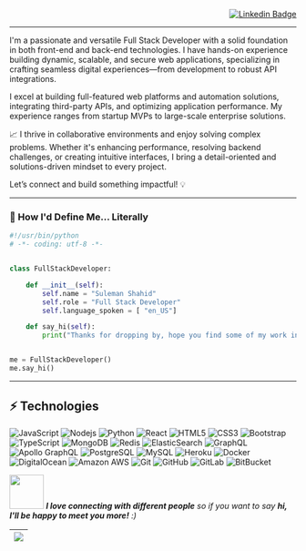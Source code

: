 <div align="right">
  
  [![Linkedin Badge](https://img.shields.io/badge/-anirudhemmadi-blue?style=flat-square&logo=Linkedin&logoColor=white&link=www.linkedin.com/in/suleman-shahid)](www.linkedin.com/in/suleman-shahid)
</div>

<hr>

<p>
I'm a passionate and versatile Full Stack Developer with a solid foundation in both front-end and back-end technologies. I have hands-on experience building dynamic, scalable, and secure web applications, specializing in crafting seamless digital experiences—from development to robust API integrations.

I excel at building full-featured web platforms and automation solutions, integrating third-party APIs, and optimizing application performance. My experience ranges from startup MVPs to large-scale enterprise solutions.

📈 I thrive in collaborative environments and enjoy solving complex problems. Whether it's enhancing performance, resolving backend challenges, or creating intuitive interfaces, I bring a detail-oriented and solutions-driven mindset to every project.

Let’s connect and build something impactful! 💡
</p>

<hr>

### 📘 How I'd Define Me... Literally
```python
#!/usr/bin/python
# -*- coding: utf-8 -*-


class FullStackDeveloper:

    def __init__(self):
        self.name = "Suleman Shahid"
        self.role = "Full Stack Developer"
        self.language_spoken = [ "en_US"]

    def say_hi(self):
        print("Thanks for dropping by, hope you find some of my work interesting.")


me = FullStackDeveloper()
me.say_hi()
```

<hr>

## ⚡ Technologies

![JavaScript](https://img.shields.io/badge/-JavaScript-black?style=flat-square&logo=javascript)
![Nodejs](https://img.shields.io/badge/-Nodejs-black?style=flat-square&logo=Node.js)
![Python](https://img.shields.io/badge/-Python-black?style=flat-square&logo=Python)
![React](https://img.shields.io/badge/-React-black?style=flat-square&logo=react)
![HTML5](https://img.shields.io/badge/-HTML5-E34F26?style=flat-square&logo=html5&logoColor=white)
![CSS3](https://img.shields.io/badge/-CSS3-1572B6?style=flat-square&logo=css3)
![Bootstrap](https://img.shields.io/badge/-Bootstrap-563D7C?style=flat-square&logo=bootstrap)
![TypeScript](https://img.shields.io/badge/-TypeScript-007ACC?style=flat-square&logo=typescript)
![MongoDB](https://img.shields.io/badge/-MongoDB-black?style=flat-square&logo=mongodb)
![Redis](https://img.shields.io/badge/-Redis-black?style=flat-square&logo=Redis)
![ElasticSearch](https://img.shields.io/badge/-ElasticSearch-005571?style=flat-square&logo=elasticsearch)
![GraphQL](https://img.shields.io/badge/-GraphQL-E10098?style=flat-square&logo=graphql)
![Apollo GraphQL](https://img.shields.io/badge/-Apollo%20GraphQL-311C87?style=flat-square&logo=apollo-graphql)
![PostgreSQL](https://img.shields.io/badge/-PostgreSQL-336791?style=flat-square&logo=postgresql)
![MySQL](https://img.shields.io/badge/-MySQL-black?style=flat-square&logo=mysql)
![Heroku](https://img.shields.io/badge/-Heroku-430098?style=flat-square&logo=heroku)
![Docker](https://img.shields.io/badge/-Docker-black?style=flat-square&logo=docker)
![DigitalOcean](https://img.shields.io/badge/-Digital%20Ocean-darkblue?style=flat-square&logo=digitalocean)
![Amazon AWS](https://img.shields.io/badge/Amazon%20AWS-232F3E?style=flat-square&logo=amazon-aws)
![Git](https://img.shields.io/badge/-Git-black?style=flat-square&logo=git)
![GitHub](https://img.shields.io/badge/-GitHub-181717?style=flat-square&logo=github)
![GitLab](https://img.shields.io/badge/-GitLab-FCA121?style=flat-square&logo=gitlab)
![BitBucket](https://img.shields.io/badge/-BitBucket-darkblue?style=flat-square&logo=bitbucket)


<img src="https://media.giphy.com/media/LnQjpWaON8nhr21vNW/giphy.gif" width="60"> <em><b>I love connecting with different people</b> so if you want to say <b>hi, I'll be happy to meet you more!</b> :)</em>


|  <a href="https://github.com/SulemanMughal/github-readme-stats"><img align="center" src="https://github-readme-stats.vercel.app/api/top-langs/?username=SulemanMughal&layout=compact&theme=buefy&hide_border=true" /></a> |
| ------------- |

